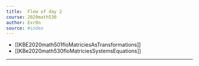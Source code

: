 ```yaml
---
title:  Flow of day 2
course: 2020math530
author: Exr0n
source: #index
---
```


- [[KBE2020math501floMatriciesAsTransformations]]
- [[KBe2020math530floMatriciesSystemsEquations]]

---